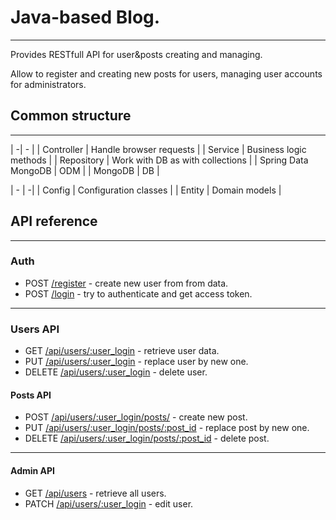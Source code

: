 # Java-based Blog.
---
Provides RESTfull API for user&posts creating and managing.

Allow to register and creating new posts for users,
managing user accounts for administrators.

## Common structure
---

| -| - |
| Controller | Handle browser requests |
| Service | Business logic methods |
| Repository | Work with DB as with collections |
| Spring Data MongoDB | ODM |
| MongoDB | DB |

| - | -|
| Config | Configuration classes |
| Entity | Domain models |


## API reference
---
### Auth

* POST [/register]() - create new user from from data.
* POST [/login]() - try to authenticate and get access token.

---
### Users API

* GET       [/api/users/:user_login]() - retrieve user data.
* PUT       [/api/users/:user_login]() - replace user by new one.
* DELETE    [/api/users/:user_login]() - delete user.

#### Posts API

* POST      [/api/users/:user_login/posts/]() - create new post.
* PUT       [/api/users/:user_login/posts/:post_id]() - replace post by new one.
* DELETE    [/api/users/:user_login/posts/:post_id]() - delete post.

---
#### Admin API

* GET       [/api/users]() - retrieve all users.
* PATCH     [/api/users/:user_login]() - edit user.


